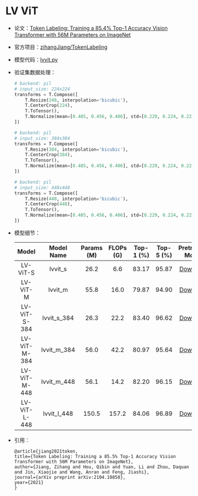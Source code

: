 # LV ViT
* 论文：[Token Labeling: Training a 85.4% Top-1 Accuracy Vision Transformer with 56M Parameters on ImageNet](https://arxiv.org/abs/2104.10858)
* 官方项目：[zihangJiang/TokenLabeling](https://github.com/zihangJiang/TokenLabeling)
* 模型代码：[lvvit.py](../../../ppim/models/lvvit.py)
* 验证集数据处理：

    ```python
    # backend: pil
    # input_size: 224x224
    transforms = T.Compose([
        T.Resize(248, interpolation='bicubic'),
        T.CenterCrop(224),
        T.ToTensor(),
        T.Normalize(mean=[0.485, 0.456, 0.406], std=[0.229, 0.224, 0.225])
    ])

    # backend: pil
    # input_size: 384x384
    transforms = T.Compose([
        T.Resize(384, interpolation='bicubic'),
        T.CenterCrop(384),
        T.ToTensor(),
        T.Normalize(mean=[0.485, 0.456, 0.406], std=[0.229, 0.224, 0.225])
    ])

    # backend: pil
    # input_size: 448x448
    transforms = T.Compose([
        T.Resize(448, interpolation='bicubic'),
        T.CenterCrop(448),
        T.ToTensor(),
        T.Normalize(mean=[0.485, 0.456, 0.406], std=[0.229, 0.224, 0.225])
    ])
    ```

* 模型细节：

    |         Model           |       Model Name        | Params (M) | FLOPs (G) | Top-1 (%) | Top-5 (%) |          Pretrained Model        |
    |:-----------------------:|:-----------------------:|:----------:|:---------:|:---------:|:---------:|:--------------------------------:|
    | LV-ViT-S                |  lvvit_s                | 26.2       |  6.6      | 83.17     |  95.87    | [Download][lvvit_s]              |
    | LV-ViT-M                |  lvvit_m                | 55.8       | 16.0      | 79.87     |  94.90    | [Download][lvvit_m]              |
    | LV-ViT-S-384            |  lvvit_s_384            | 26.3       | 22.2      | 83.40     |  96.62    | [Download][lvvit_s_384]          |
    | LV-ViT-M-384            |  lvvit_m_384            | 56.0       | 42.2      | 80.97     |  95.64    | [Download][lvvit_m_384]          |
    | LV-ViT-M-448            |  lvvit_m_448            | 56.1       | 14.2      | 82.20     |  96.15    | [Download][lvvit_m_448]          |
    | LV-ViT-L-448            |  lvvit_l_448            | 150.5      | 157.2     | 84.06     |  96.89    | [Download][lvvit_l_448]          |


[lvvit_s]:https://bj.bcebos.com/v1/ai-studio-online/bf798145d3094d4ab89f99d87a3f99ad576361f3e05e46f4a622de90ef565e9b?responseContentDisposition=attachment%3B%20filename%3Dlvvit_s_224.pdparams
[lvvit_m]:https://bj.bcebos.com/v1/ai-studio-online/c34bcd65d1c94089ab269ffb8927133a7fab39c6a0c44dca8e1c995155cabcd0?responseContentDisposition=attachment%3B%20filename%3Dlvvit_m_224.pdparams
[lvvit_s_384]:https://bj.bcebos.com/v1/ai-studio-online/aa4fa51138ea41cb9b413db1308ccc01319f896413764a2d9a3b6e6a23da1ade?responseContentDisposition=attachment%3B%20filename%3Dlvvit_s_384.pdparams
[lvvit_m_384]:https://bj.bcebos.com/v1/ai-studio-online/97d6a53daf55477bbf6e386e00d4763157bcbcea295b402ebb3a26725eaeb772?responseContentDisposition=attachment%3B%20filename%3Dlvvit_m_384.pdparams
[lvvit_m_448]:https://bj.bcebos.com/v1/ai-studio-online/b83be46049ac44cfb0821f429e54621020e815f8019944dca81e73a6736b0fdf?responseContentDisposition=attachment%3B%20filename%3Dlvvit_m_448.pdparams
[lvvit_l_448]:https://bj.bcebos.com/v1/ai-studio-online/abd5019da732445eae48ed4eaeff874fc2c00d8d43934ff783d77720b09faef8?responseContentDisposition=attachment%3B%20filename%3Dlvvit_l_448.pdparams


* 引用：

    ```
    @article{jiang2021token,
    title={Token Labeling: Training a 85.5% Top-1 Accuracy Vision Transformer with 56M Parameters on ImageNet},
    author={Jiang, Zihang and Hou, Qibin and Yuan, Li and Zhou, Daquan and Jin, Xiaojie and Wang, Anran and Feng, Jiashi},
    journal={arXiv preprint arXiv:2104.10858},
    year={2021}
    }
    ```
